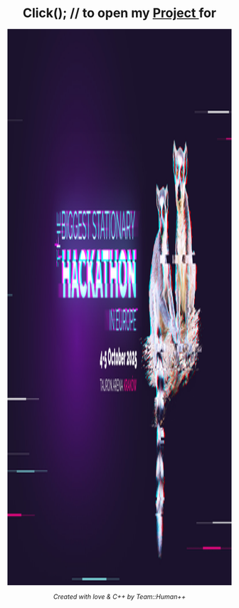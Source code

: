 <h1 align="center"> 
    Click(); // to open my 
    <a href="https://github.com/humanplusplus/EarEEG_DemoApp">
        <b> Project </b>
    </a>
    for
</h1>

<div align="center">
    <img src="https://github.com/Susannnnnna/susannnnnna/blob/main/assets/hackyeah2025v2.jpg" alt="robo" width="1550" height="1250"/>
</div>

<p align="center">
    <i> Created with love & C++ by Team::Human++ </i>
</p>

<!-- 
<div align="center">
    <img src="https://github.com/Susannnnnna/susannnnnna/blob/main/assets/robo-removebg-preview(1).png" alt="robo" width="350" height="600"/>
</div>

-->


## 

<!--
![main page img](https://github.com/Susannnnnna/susannnnnna/blob/main/assets/robo.png)
![me](https://github.com/Susannnnnna/Portfolio/blob/master/assets/gifs/me_gif_think_preview_rev_1.png)
![q](https://github.com/Susannnnnna/Portfolio/blob/master/assets/gifs/illustrations_related_to_programming-removebg-preview.png)
**Susannnnnna/susannnnnna** is a ✨ _special_ ✨ repository because its `README.md` (this file) appears on your GitHub profile.

Here are some ideas to get you started:

- 🔭 I’m currently working on ...
- 🌱 I’m currently learning ...
- 👯 I’m looking to collaborate on ...
- 🤔 I’m looking for help with ...
- 💬 Ask me about ...
- 📫 How to reach me: ...
- 😄 Pronouns: ...
- ⚡ Fun fact: ...
-->
